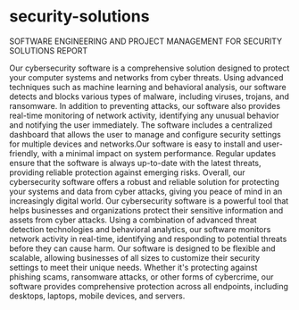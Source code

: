 # security-solutions

SOFTWARE ENGINEERING AND PROJECT MANAGEMENT FOR SECURITY SOLUTIONS REPORT 

Our cybersecurity software is a comprehensive solution designed to protect your computer systems and
networks from cyber threats. Using advanced techniques such as machine learning and behavioral
analysis, our software detects and blocks various types of malware, including viruses, trojans, and
ransomware.
In addition to preventing attacks, our software also provides real-time monitoring of network activity,
identifying any unusual behavior and notifying the user immediately. The software includes a centralized
dashboard that allows the user to manage and configure security settings for multiple devices and
networks.Our software is easy to install and user-friendly, with a minimal impact on system performance.
Regular updates ensure that the software is always up-to-date with the latest threats, providing reliable
protection against emerging risks.
Overall, our cybersecurity software offers a robust and reliable solution for protecting your systems and
data from cyber attacks, giving you peace of mind in an increasingly digital world.
Our cybersecurity software is a powerful tool that helps businesses and organizations protect their
sensitive information and assets from cyber attacks. Using a combination of advanced threat detection
technologies and behavioral analytics, our software monitors network activity in real-time, identifying
and responding to potential threats before they can cause harm.
Our software is designed to be flexible and scalable, allowing businesses of all sizes to customize their
security settings to meet their unique needs. Whether it's protecting against phishing scams, ransomware
attacks, or other forms of cybercrime, our software provides comprehensive protection across all
endpoints, including desktops, laptops, mobile devices, and servers. 
